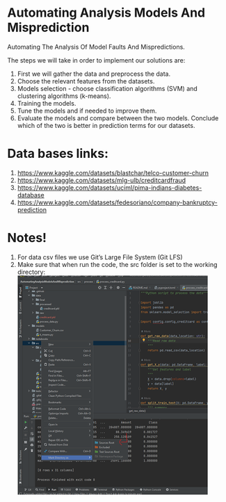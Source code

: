# Automating Analysis Models And Misprediction

Automating The Analysis Of Model Faults And Mispredictions.

The steps we will take in order to implement our solutions are:
1. First we will gather the data and preprocess the data.
2. Choose the relevant features from the datasets.
3. Models selection - choose classification algorithms (SVM) and clustering algorithms (k-means).
4. Training the models.
5. Tune the models and if needed to improve them.
6. Evaluate the models and compare between the two models. Conclude which of the two is better in prediction terms for our datasets.

# Data bases links:
1. https://www.kaggle.com/datasets/blastchar/telco-customer-churn
2. https://www.kaggle.com/datasets/mlg-ulb/creditcardfraud
3. https://www.kaggle.com/datasets/uciml/pima-indians-diabetes-database
4. https://www.kaggle.com/datasets/fedesoriano/company-bankruptcy-prediction

# Notes!
1. For data csv files we use Git’s Large File System (Git LFS)
2. Make sure that when run the code, the src folder is set to the working directory:
![img.png](images/img.png)

